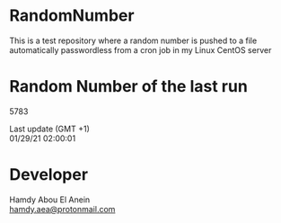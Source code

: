 # RandomNumber    
This is a test repository where a random number is pushed to a file automatically passwordless from a cron job in my Linux CentOS server    
# Random Number of the last run   
5783
      
Last update (GMT +1)    
01/29/21 02:00:01
# Developer    
Hamdy Abou El Anein   
hamdy.aea@protonmail.com
